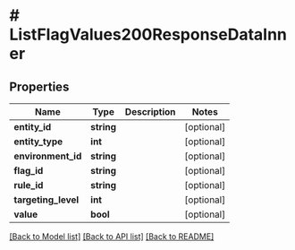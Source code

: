 # # ListFlagValues200ResponseDataInner

## Properties

Name | Type | Description | Notes
------------ | ------------- | ------------- | -------------
**entity_id** | **string** |  | [optional]
**entity_type** | **int** |  | [optional]
**environment_id** | **string** |  | [optional]
**flag_id** | **string** |  | [optional]
**rule_id** | **string** |  | [optional]
**targeting_level** | **int** |  | [optional]
**value** | **bool** |  | [optional]

[[Back to Model list]](../../README.md#models) [[Back to API list]](../../README.md#endpoints) [[Back to README]](../../README.md)
